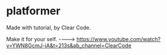 # platformer

Made with tutorial, by Clear Code.

Make it for your self. ----> https://www.youtube.com/watch?v=YWN8GcmJ-jA&t=213s&ab_channel=ClearCode
